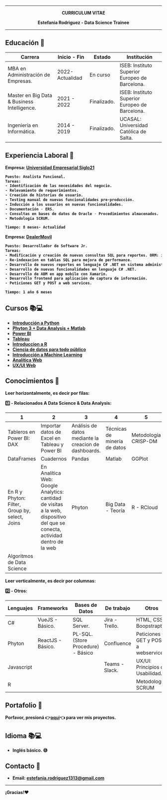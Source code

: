 
---
<p align="center"><strong>CURRICULUM VITAE <strong/> <p/>
<p align="center"><strong>Estefania Rodriguez - Data Science Trainee <strong/><p/>

---



## Educación 🏫

| Carrera | Inicio - Fin | Estado | Institución |
| ------ | ------ | ------ | ------ |
| MBA en Administración de Empresas. | 2022- Actualidad | En curso | ISEB: Instituto Superior Europeo de Barcelona. |
| Master en Big Data & Business Intelligence. | 2021 - 2022 | Finalizado. | ISEB: Instituto Superior Europeo de Barcelona. |
| Ingeniería en Informática. | 2014 - 2019 | Finalizado. | UCASAL: Universidad Católica de Salta.


## Experiencia Laboral 👷

Empresa: [Universidad Empresarial Siglo21]( https://21.edu.ar/)
```sh
Puesto: Analista Funcional.
Tareas:
- Identificación de las necesidades del negocio.
- Relevamiento de requerimientos.
- Creación de historias de usuario.
- Testing manual de nuevas funcionalidades pre-producción.
- Inducción a los usuarios en nuevas funcionalidades.
- Documentación - ERS.
- Consultas en bases de datos de Oracle - Procedimientos almacenados.
- Metodología SCRUM.

Tiempo: 8 meses- Actualidad
```

Empresa:  [DealerMovil](https://dealermovil.com/)
```sh
Puesto: Desarrollador de Software Jr.
Tareas:
- Modificación y creación de nuevas consultas SQL para reportes. ORM: iBatis 
- Re-indexacion en tablas SQL para mejora de performance.
- Desarrollo de nuevos reportes en lenguaje C# .NET en sistema administrativo.
- Desarrollo de nuevas funcionalidades en lenguaje C# .NET.
- Desarrollo de ABM en app mobile con Xamarin.
- Desarrollo frontend para aplicación de captura de información.
- Peticiones GET y POST a web services.

Tiempo: 1 año 6 meses
```

## Cursos 📚💻

- [Introducción a Python](https://www.udemy.com/share/103Bd43@Ah5yoxgxmAGhS-hDHzUThfq7pCAvt9PYWEt4yQnSrczw2Rqw7HV-LcgtIRd3OV-W/) 
- [Phyton 3 + Data Analysis + Matlab](https://www.udemy.com/share/103YsM3@14ZzXk_kfk62ygHXFN0ThPoH0plXJHN_St-FsQKT5BmMYTkTcxxYQb3lVcqw_M1w/) 
- [Power BI](https://www.udemy.com/share/101BNu3@2cXQut-1G3QIoXskhW5cEUZTiwZsMTGVrwl0-S-Q7XxtL9JD_o-2yelIwycBvZ2l/)
- [Tableau](https://www.udemy.com/share/101BiG3@zrCRTWnmuKs6vbnIExRNUM3fj7V4zj_QUIU102UI_2B0RpLnpIaekNI6agmrOSz3/) 
- [Introduccion a R](https://www.udemy.com/share/104CFM3@bgjElEWjm6JWpanppCIDgpRHpczObDHWrzoWF6odnvJJqrpQyo2ZsPieuIZIWGAS/)
- [Ciencia de datos para todo público](https://www.udemy.com/share/103Y5M3@hx4UtAm0fqAVeP2dgRJQJ8KdWH0Fw0XY8VzaeD4EiMSdSst8MJMfdYZzGwq19ERy/) 
- [Introducción a Machine Learning]()
- [Analítica Web]()
- [UX/UI Web]()


## Conocimientos 📖

Leer horizontalmente, es decir por filas:

1️⃣ - Relacionados A Data Science & Data Analysis:

| 1 | 2 | 3 | 4 | 5 |
| ------ | ------ | ------ | ------ | ------ |
| Tableros en Power BI: DAX |  Importar datos de Excel en Tableau y Power BI | Análisis de datos mediante la creacion de dashboards. | Técnicas de minería de datos | Metodología CRISP-DM |
| DataFrames | Cuadernos | Pandas | Matlab | GGPlot |
| En R y Phyton: Filter, Group by, select, Joins | En Analítica Web: Google Analytics: cantidad de visitas a la web, dispositivo del que se conecta, actividad dentro de la web | Phyton | Big Data - Teoría | R - RCloud  | ETL - Teoría | Jupiter | Customer Analytics |
| Algoritmos de Data Science |  |  |  |  |



Leer verticalmente, es decir por columnas:

2️⃣ - Otros:

| Lenguajes | Frameworks | Bases de Datos | De trabajo | Otros |
| ------ | ------ | ------ | ------ | ------ |
| C# | VueJS - Básico. | SQL Server. | Jira - Trello. | HTML, CSS, Boopstrapt |
| Phyton | ReactJS - Básico. | PL-SQL. (Store Procedure) - Básico | Confluence | Peticiones GET y POST a webservices. |
| Javascript |  |  | Teams - Slack. | UX/UI: Principios de Usabilidad. |
| R |  |  |  | Metodología SCRUM |



## Portafolio 💼
Porfavor, presioná 👉[aqui](https://github.com/EstefaniaJanetRodriguez/Mi-Portafolio)👈 para ver mis proyectos.

  
## Idioma 📚💻
  - Inglés básico. 😅
  
## Contacto 📱
- Email: estefania.rodriguez1313@gmail.com

---

¡Gracias!:heart:


